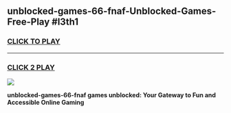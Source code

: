 
## unblocked-games-66-fnaf-Unblocked-Games-Free-Play #l3th1
<h3>
<a href="https://us.freeplayer.one?title=unblocked-games-66-fnaf&ref=9M">CLICK TO PLAY</a></h3>
<hr>

<h3>
<a href="https://us.freeplayer.one?title=unblocked-games-66-fnaf&ref=9M">CLICK 2 PLAY</a>
  
</h3>

<a href="https://us.freeplayer.one?title=unblocked-games-66-fnaf&ref=9M"><img src="https://clearcache.store/games.png"></a>


**unblocked-games-66-fnaf games unblocked: Your Gateway to Fun and Accessible Online Gaming**
